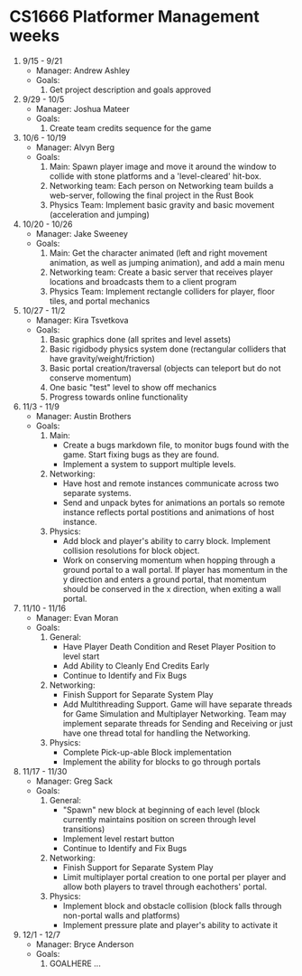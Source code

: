 # CS1666 Platformer Management weeks

1. 9/15 - 9/21
	* Manager: Andrew Ashley
	* Goals:
		1. Get project description and goals approved
1. 9/29 - 10/5
	* Manager: Joshua Mateer
	* Goals:
		1. Create team credits sequence for the game
1. 10/6 - 10/19
	* Manager: Alvyn Berg
	* Goals:
		1. Main: Spawn player image and move it around 
                        the window to collide with stone platforms 
                        and a 'level-cleared' hit-box. 
		1. Networking team: Each person on Networking team 
			builds a web-server, following the final 
			project in the Rust Book
		1. Physics Team:  Implement basic gravity and basic 
                        movement (acceleration and jumping)
1. 10/20 - 10/26
	* Manager: Jake Sweeney
	* Goals:
		1. Main: Get the character animated (left and right movement animation, 
		         as well as jumping animation), and add a main menu
		3. Networking team: Create a basic server that receives player locations 
		         and broadcasts them to a client program
		5. Physics Team:  Implement rectangle colliders for player, floor tiles, 
		         and portal mechanics
1. 10/27 - 11/2
	* Manager: Kira Tsvetkova
	* Goals:
		1. Basic graphics done (all sprites and level assets)
		2. Basic rigidbody physics system done (rectangular colliders that have gravity/weight/friction)
		3. Basic portal creation/traversal (objects can teleport but do not conserve momentum)
		4. One basic "test" level to show off mechanics
		5. Progress towards online functionality
1. 11/3 - 11/9
	* Manager: Austin Brothers
	* Goals:
		1. Main: 
		 	- Create a bugs markdown file, to monitor bugs found with the game. Start fixing bugs as they are found. 
		 	- Implement a system to support multiple levels.
		2. Networking:
			- Have host and remote instances communicate across two separate systems.
			- Send and unpack bytes for animations an portals so remote instance reflects portal postitions and animations of host instance.
		3. Physics:
			- Add block and player's ability to carry block. Implement collision resolutions for block object.
			- Work on conserving momentum when hopping through a ground portal to a wall portal. If player has momentum in the y direction
			and enters a ground portal, that momentum should be conserved in the x direction, when exiting a wall portal.
1. 11/10 - 11/16
	* Manager: Evan Moran
	* Goals:
		1. General: 
		 	- Have Player Death Condition and Reset Player Position to level start
		 	- Add Ability to Cleanly End Credits Early
		 	- Continue to Identify and Fix Bugs
		2. Networking:
			- Finish Support for Separate System Play
			- Add Multithreading Support. Game will have separate threads for Game Simulation and Multiplayer Networking. Team may implement separate threads for Sending and Receiving or just have one thread total for handling the Networking.
		3. Physics:
			- Complete Pick-up-able Block implementation
			- Implement the ability for blocks to go through portals
1. 11/17 - 11/30
	* Manager: Greg Sack
	* Goals:
		1. General:
			- "Spawn" new block at beginning of each level (block currently maintains position on screen through level transitions)
		 	- Implement level restart button
		 	- Continue to Identify and Fix Bugs
		2. Networking:
			- Finish Support for Separate System Play
			- Limit multiplayer portal creation to one portal per player and allow both players to travel through eachothers' portal.
		3. Physics:
			- Implement block and obstacle collision (block falls through non-portal walls and platforms)
			- Implement pressure plate and player's ability to activate it 
1. 12/1 - 12/7
	* Manager: Bryce Anderson
	* Goals:
		1. GOALHERE
		...

